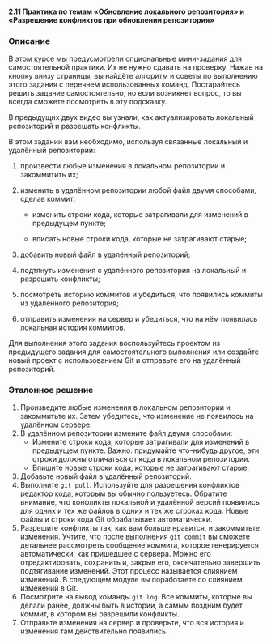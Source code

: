 ####  2.11 Практика по темам «Обновление локального репозитория» и «Разрешение конфликтов при обновлении репозитория»



### Описание

В этом курсе мы предусмотрели опциональные мини-задания для самостоятельной практики. Их не нужно сдавать на проверку. Нажав на кнопку внизу страницы, вы найдёте алгоритм и советы по выполнению этого задания с перечнем использованных команд. Постарайтесь решить задание самостоятельно, но если возникнет вопрос, то вы всегда сможете посмотреть в эту подсказку.

В предыдущих двух видео вы узнали, как актуализировать локальный репозиторий и разрешать конфликты.

В этом задании вам необходимо, используя связанные локальный и удалённый репозитории:

1. произвести любые изменения в локальном репозитории и закоммитить их;

2. изменить в удалённом репозитории любой файл двумя способами, сделав коммит: 

   - изменить строки кода, которые затрагивали для изменений в предыдущем пункте; 

   - вписать новые строки кода, которые не затрагивают старые;

3. добавить новый файл в удалённый репозиторий;

4. подтянуть изменения с удалённого репозитория на локальный и разрешить конфликты;

5. посмотреть историю коммитов и убедиться, что появились коммиты из удалённого репозитория;

6. отправить изменения на сервер и убедиться, что на нём появилась локальная история коммитов.

Для выполнения этого задания воспользуйтесь проектом из предыдущего задания для самостоятельного выполнения или создайте новый проект с использованием Git и отправьте его на удалённый репозиторий.

### Эталонное решение

1. Произведите любые изменения в локальном репозитории и закоммитьте их. Затем убедитесь, что изменение не появилось на удалённом сервере.
2. В удалённом репозитории измените файл двумя способами:
   - Измените строки кода, которые затрагивали для изменений в предыдущем пункте. Важно: придумайте что-нибудь другое, эти строки должны отличаться от кода в локальном репозитории.
   - Впишите новые строки кода, которые не затрагивают старые.
3. Добавьте новый файл в удалённый репозиторий.
4. Выполните `git pull`.
   Используйте для разрешения конфликтов редактор кода, которым вы обычно пользуетесь. Обратите внимание, что конфликты локальной и удалённой версий появились для одних и тех же файлов в одних и тех же строках кода. Новые файлы и строки кода Git обрабатывает автоматически.
5. Разрешите конфликты так, как вам больше нравится, и закоммитьте изменения.
   Учтите, что после выполнения `git commit` вы сможете детальнее рассмотреть сообщение коммита, которое генерируется автоматически, как пришедшее с сервера. Можно его отредактировать, сохранить и, закрыв его, окончательно завершить подтягивание изменений. Этот процесс называется слиянием изменений. В следующем модуле вы поработаете со слиянием изменений в Git.
6. Посмотрите на вывод команды `git log`. Все коммиты, которые вы делали ранее, должны быть в истории, а самым поздним будет коммит, в котором вы разрешили конфликты.
7. Отправьте изменения на сервер и проверьте, что вся история и изменения там действительно появились.